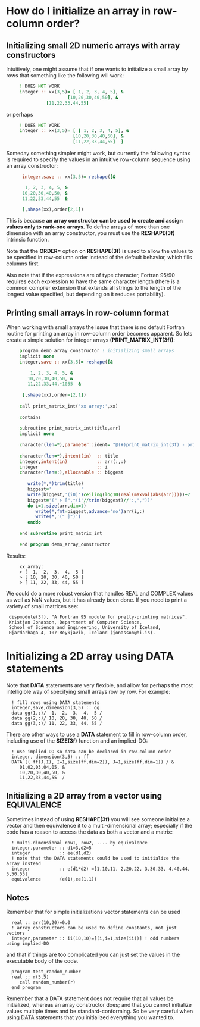 # How do I initialize an array in row-column order?

## Initializing small 2D numeric arrays with array constructors #

Intuitively, one might assume that if one wants to initialize a
small array by rows that something like the following will work:
```fortran
     ! DOES NOT WORK
     integer :: xx(3,5)= [ 1, 2, 3, 4, 5], &
                       [10,20,30,40,50], &
  		       [11,22,33,44,55]
```
or perhaps
```fortran
     ! DOES NOT WORK
     integer :: xx(3,5)= [ [ 1, 2, 3, 4, 5], &
                         [10,20,30,40,50], &
                         [11,22,33,44,55]  ]
```
Someday something simpler might work, but currently the following syntax
is required to specify the values in an intuitive row-column sequence
using an array constructor:
```fortran
      integer,save :: xx(3,5)= reshape([&

       1, 2, 3, 4, 5, &
      10,20,30,40,50, &
      11,22,33,44,55  &

      ],shape(xx),order[2,1])
```
This is because __an array constructor can be used to create and assign
values only to rank-one arrays__.  To define arrays of more than one
dimension with an array constructor, you must use the **RESHAPE(3f)** intrinsic
function.

Note that the **ORDER=** option on **RESHAPE(3f)** is used to allow the values
to be specified in row-column order instead of the default behavior,
which fills columns first.

Also note that if the expressions are of type character, Fortran 95/90
requires each expression to have the same character length (there is a
common compiler extension that extends all strings to the length of the
longest value specified, but depending on it reduces portability).

## Printing small arrays in row-column format ##

When working with small arrays the issue that there is no default Fortran
routine for printing an array in row-column order becomes apparent. So
lets create a simple solution for integer arrays **(PRINT_MATRIX_INT(3f))**:
```fortran
     program demo_array_constructor ! initializing small arrays
     implicit none
     integer,save :: xx(3,5)= reshape([&
  
         1, 2, 3, 4, 5, &
        10,20,30,40,50, &
        11,22,33,44,-1055  &
  
      ],shape(xx),order=[2,1])
  
     call print_matrix_int('xx array:',xx)
  
     contains
  
     subroutine print_matrix_int(title,arr)
     implicit none
  
     character(len=*),parameter::ident= "@(#)print_matrix_int(3f) - print small 2d integer arrays in row-column format"
  
     character(len=*),intent(in)  :: title
     integer,intent(in)           :: arr(:,:)
     integer                      :: i
     character(len=:),allocatable :: biggest
  
        write(*,*)trim(title)                                                 ! print title
        biggest='           '                                                 ! make buffer to write integer into
        write(biggest,'(i0)')ceiling(log10(real(maxval(abs(arr)))))+2         ! find how many characters to use for integers
        biggest='(" > [",*(i'//trim(biggest)//':,","))'                       ! use this format to write a row
        do i=1,size(arr,dim=1)                                                ! print one row of array at a time
           write(*,fmt=biggest,advance='no')arr(i,:)
           write(*,'(" ]")')
        enddo
  
     end subroutine print_matrix_int
  
     end program demo_array_constructor
```
Results:
```text
     xx array:
     > [  1,  2,  3,  4,  5 ]
     > [ 10, 20, 30, 40, 50 ]
     > [ 11, 22, 33, 44, 55 ]
```
We could do a more robust version that handles REAL and COMPLEX values
as well as NaN values, but it has already been done.  If you need to
print a variety of small matrices see:

     dispmodule(3f), "A Fortran 95 module for pretty-printing matrices".
     Kristjan Jonasson, Department of Computer Science,
     School of Science and Engineering, University of Iceland,
     Hjardarhaga 4, 107 Reykjavik, Iceland (jonasson@hi.is).

# Initializing a 2D array using **DATA** statements

Note that **DATA** statements are very flexible, and allow for perhaps the
most intelligible way of specifying small arrays row by row. For example:

      ! fill rows using DATA statements
      integer,save,dimension(3,5) :: gg
      data gg(1,:)/  1,  2,  3,  4,  5 /
      data gg(2,:)/ 10, 20, 30, 40, 50 /
      data gg(3,:)/ 11, 22, 33, 44, 55 /

There are other ways to use a **DATA** statement to fill in row-column order,
including use of the **SIZE(3f)** function and an implied-DO:

      ! use implied-DO so data can be declared in row-column order
      integer, dimension(3,5) :: ff
      DATA (( ff(J,I), I=1,size(ff,dim=2)), J=1,size(ff,dim=1)) / &
         01,02,03,04,05, &
         10,20,30,40,50, &
         11,22,33,44,55  /

## Initializing a 2D array from a vector using EQUIVALENCE ##

Sometimes instead of using **RESHAPE(3f)** you will see someone initialize a
vector and then equivalence it to a multi-dimensional array; especially
if the code has a reason to access the data as both a vector and a matrix:

      ! multi-dimensional row1, row2, .... by equivalence
      integer,parameter :: d1=3,d2=5
      integer           :: ee(d1,d2)
      ! note that the DATA statements could be used to initialize the array instead
      integer           :: e(d1*d2) =[1,10,11, 2,20,22, 3,30,33, 4,40,44, 5,50,55]
      equivalence       (e(1),ee(1,1))

## Notes ##

Remember that for simple initializations vector statements can be used

      real :: arr(10,20)=0.0
      ! array constructors can be used to define constants, not just vectors
      integer,parameter :: ii(10,10)=[(i,i=1,size(ii))] ! odd numbers using implied-DO

and that if things are too complicated you can just set the values in the executable
body of the code.

      program test_random_number
      real :: r(5,5)
         call random_number(r)
      end program

Remember that a DATA statement does not require that all values be
initialized, whereas an array constructor does; and that you cannot
initialize values multiple times and be standard-conforming.  So be very
careful when using DATA statements that you initialized everything you
wanted to.
